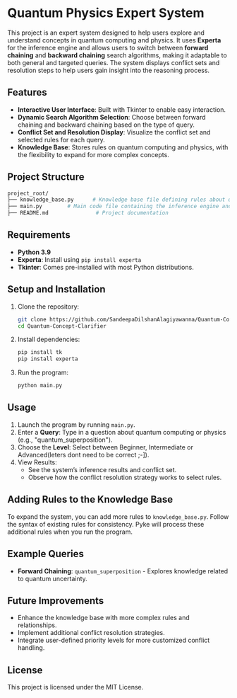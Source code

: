 # Quantum Physics Expert System

This project is an expert system designed to help users explore and understand concepts in quantum computing and physics. It uses **Experta** for the inference engine and allows users to switch between **forward chaining** and **backward chaining** search algorithms, making it adaptable to both general and targeted queries. The system displays conflict sets and resolution steps to help users gain insight into the reasoning process.

## Features

- **Interactive User Interface**: Built with Tkinter to enable easy interaction.
- **Dynamic Search Algorithm Selection**: Choose between forward chaining and backward chaining based on the type of query.
- **Conflict Set and Resolution Display**: Visualize the conflict set and selected rules for each query.
- **Knowledge Base**: Stores rules on quantum computing and physics, with the flexibility to expand for more complex concepts.

## Project Structure

```bash
project_root/
├── knowledge_base.py      # Knowledge base file defining rules about quantum computing and physics
├── main.py        # Main code file containing the inference engine and UI setup
├── README.md               # Project documentation
```

## Requirements

- **Python 3.9**
- **Experta**: Install using `pip install experta`
- **Tkinter**: Comes pre-installed with most Python distributions.

## Setup and Installation

1. Clone the repository:

   ```bash
   git clone https://github.com/SandeepaDilshanAlagiyawanna/Quantum-Concept-Clarifier.git
   cd Quantum-Concept-Clarifier

   ```

2. Install dependencies:

   ```bash
   pip install tk
   pip install experta

   ```

3. Run the program:
   ```bash
   python main.py
   ```

## Usage

1. Launch the program by running `main.py`.
2. Enter a **Query**: Type in a question about quantum computing or physics (e.g., "quantum_superposition").
3. Choose the **Level**: Select between Beginner, Intermediate or Advanced(leters dont need to be correct ;-]).
4. View Results:
   - See the system’s inference results and conflict set.
   - Observe how the conflict resolution strategy works to select rules.

## Adding Rules to the Knowledge Base

To expand the system, you can add more rules to `knowledge_base.py`. Follow the syntax of existing rules for consistency. Pyke will process these additional rules when you run the program.

## Example Queries

- **Forward Chaining**: `quantum_superposition` - Explores knowledge related to quantum uncertainty.

## Future Improvements

- Enhance the knowledge base with more complex rules and relationships.
- Implement additional conflict resolution strategies.
- Integrate user-defined priority levels for more customized conflict handling.

## License

This project is licensed under the MIT License.
